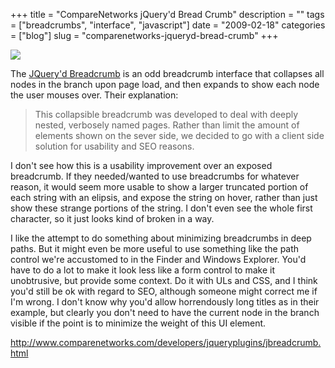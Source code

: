 +++
title = "CompareNetworks jQuery'd Bread Crumb"
description = ""
tags = ["breadcrumbs", "interface", "javascript"]
date = "2009-02-18"
categories = ["blog"]
slug = "comparenetworks-jqueryd-bread-crumb"
+++



  <div class="notebook-screenshot"><a href="http://www.comparenetworks.com/developers/jqueryplugins/jbreadcrumb.html"><img src="//media.konigi.com/bluga/wt499c2a038a7ca.jpg"/></a></div><p>The <a href="http://www.comparenetworks.com/developers/jqueryplugins/jbreadcrumb.html">JQuery'd Breadcrumb</a> is an odd breadcrumb interface that collapses all nodes in the branch upon page load, and then expands to show each node the user mouses over. Their explanation:</p>
<blockquote><p>This collapsible breadcrumb was developed to deal with deeply nested, verbosely named pages. Rather than limit the amount of elements shown on the sever side, we decided to go with a client side solution for usability and SEO reasons.</p></blockquote>
<p>I don't see how this is a usability improvement over an exposed breadcrumb. If they needed/wanted to use breadcrumbs for whatever reason, it would seem more usable to show a larger truncated portion of each string with an elipsis, and expose the string on hover, rather than just show these strange portions of the string. I don't even see the whole first character, so it just looks kind of broken in a way.</p>
<p>I like the attempt to do something about minimizing breadcrumbs in deep paths. But it might even be more useful to use something like the path control we're accustomed to in the Finder and Windows Explorer. You'd have to do a lot to make it look less like a form control to make it unobtrusive, but provide some context. Do it with ULs and CSS, and I think you'd still be ok with regard to SEO, although someone might correct me if I'm wrong. I don't know why you'd allow horrendously long titles as in their example, but clearly you don't need to have the current node in the branch visible if the point is to minimize the weight of this UI element.</p>
    
  <a href="http://www.comparenetworks.com/developers/jqueryplugins/jbreadcrumb.html">http://www.comparenetworks.com/developers/jqueryplugins/jbreadcrumb.html</a>
